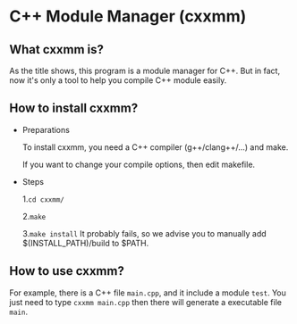 # C++ Module Manager (cxxmm)

## What cxxmm is?
As the title shows, this program is a module manager for C++. But in fact, now it's only a tool to help you compile C++ module easily.

## How to install cxxmm?
- Preparations

  To install cxxmm, you need a C++ compiler (g++/clang++/...) and make.

  If you want to change your compile options, then edit makefile.

- Steps

  1.```cd cxxmm/```

  2.```make```

  3.```make install```
It probably fails, so we advise you to manually add $(INSTALL_PATH)/build to $PATH.

## How to use cxxmm?
For example, there is a C++ file ```main.cpp```, and it include a module ```test```. You just need to type ```cxxmm main.cpp``` then there will generate a executable file ```main```.
